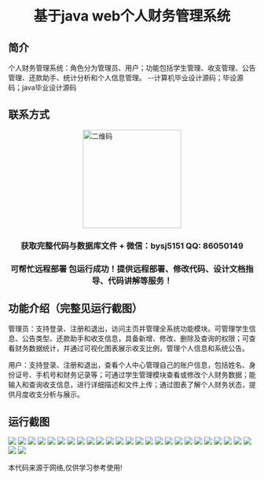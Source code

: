 <p><h1 align="center">基于java web个人财务管理系统</h1></p>

## 简介
个人财务管理系统：角色分为管理员、用户；功能包括学生管理、收支管理、公告管理、还款助手、统计分析和个人信息管理。    --计算机毕业设计源码；毕设源码；java毕业设计源码


## 联系方式
<img src="https://bs-1329754181.cos.ap-shanghai.myqcloud.com/wx.jpg" alt="二维码" style="display: block; margin: 0 auto;" width="200px">
<p><h3 align="center">获取完整代码与数据库文件 + 微信：bysj5151 QQ: 86050149</h3></p>
<p><h3 align="center">可帮忙远程部署 包运行成功！提供远程部署、修改代码、设计文档指导、代码讲解等服务！</h3></p>

## 功能介绍（完整见运行截图）
管理员：支持登录、注册和退出，访问主页并管理全系统功能模块。可管理学生信息、公告类型、还款助手和收支信息，具备新增、修改、删除及查询的权限；可查看财务数据统计，并通过可视化图表展示收支比例，管理个人信息和系统公告。

用户：支持登录、注册和退出，查看个人中心管理自己的账户信息，包括姓名、身份证号、手机号和财务记录等；可通过学生管理模块查看或修改个人财务数据；能输入和查询收支信息，进行详细描述和文件上传；通过图表了解个人财务状态，提供月度收支分析与展示。


## 运行截图
![](https://bs-1329754181.cos.ap-shanghai.myqcloud.com/ssm/JavaWebPersonalFinanceManagementSystem/img/001.jpg)
![](https://bs-1329754181.cos.ap-shanghai.myqcloud.com/ssm/JavaWebPersonalFinanceManagementSystem/img/002.jpg)
![](https://bs-1329754181.cos.ap-shanghai.myqcloud.com/ssm/JavaWebPersonalFinanceManagementSystem/img/003.jpg)
![](https://bs-1329754181.cos.ap-shanghai.myqcloud.com/ssm/JavaWebPersonalFinanceManagementSystem/img/004.jpg)
![](https://bs-1329754181.cos.ap-shanghai.myqcloud.com/ssm/JavaWebPersonalFinanceManagementSystem/img/005.jpg)
![](https://bs-1329754181.cos.ap-shanghai.myqcloud.com/ssm/JavaWebPersonalFinanceManagementSystem/img/006.jpg)
![](https://bs-1329754181.cos.ap-shanghai.myqcloud.com/ssm/JavaWebPersonalFinanceManagementSystem/img/007.jpg)
![](https://bs-1329754181.cos.ap-shanghai.myqcloud.com/ssm/JavaWebPersonalFinanceManagementSystem/img/008.jpg)
![](https://bs-1329754181.cos.ap-shanghai.myqcloud.com/ssm/JavaWebPersonalFinanceManagementSystem/img/009.jpg)
![](https://bs-1329754181.cos.ap-shanghai.myqcloud.com/ssm/JavaWebPersonalFinanceManagementSystem/img/010.jpg)
![](https://bs-1329754181.cos.ap-shanghai.myqcloud.com/ssm/JavaWebPersonalFinanceManagementSystem/img/011.jpg)
![](https://bs-1329754181.cos.ap-shanghai.myqcloud.com/ssm/JavaWebPersonalFinanceManagementSystem/img/012.jpg)
![](https://bs-1329754181.cos.ap-shanghai.myqcloud.com/ssm/JavaWebPersonalFinanceManagementSystem/img/013.jpg)
![](https://bs-1329754181.cos.ap-shanghai.myqcloud.com/ssm/JavaWebPersonalFinanceManagementSystem/img/014.jpg)
![](https://bs-1329754181.cos.ap-shanghai.myqcloud.com/ssm/JavaWebPersonalFinanceManagementSystem/img/015.jpg)
![](https://bs-1329754181.cos.ap-shanghai.myqcloud.com/ssm/JavaWebPersonalFinanceManagementSystem/img/016.jpg)
![](https://bs-1329754181.cos.ap-shanghai.myqcloud.com/ssm/JavaWebPersonalFinanceManagementSystem/img/017.jpg)
![](https://bs-1329754181.cos.ap-shanghai.myqcloud.com/ssm/JavaWebPersonalFinanceManagementSystem/img/018.jpg)
![](https://bs-1329754181.cos.ap-shanghai.myqcloud.com/ssm/JavaWebPersonalFinanceManagementSystem/img/019.jpg)
![](https://bs-1329754181.cos.ap-shanghai.myqcloud.com/ssm/JavaWebPersonalFinanceManagementSystem/img/020.jpg)
![](https://bs-1329754181.cos.ap-shanghai.myqcloud.com/ssm/JavaWebPersonalFinanceManagementSystem/img/021.jpg)
![](https://bs-1329754181.cos.ap-shanghai.myqcloud.com/ssm/JavaWebPersonalFinanceManagementSystem/img/022.jpg)
![](https://bs-1329754181.cos.ap-shanghai.myqcloud.com/ssm/JavaWebPersonalFinanceManagementSystem/img/023.jpg)
![](https://bs-1329754181.cos.ap-shanghai.myqcloud.com/ssm/JavaWebPersonalFinanceManagementSystem/img/024.jpg)
![](https://bs-1329754181.cos.ap-shanghai.myqcloud.com/ssm/JavaWebPersonalFinanceManagementSystem/img/025.jpg)
![](https://bs-1329754181.cos.ap-shanghai.myqcloud.com/ssm/JavaWebPersonalFinanceManagementSystem/img/026.jpg)
![](https://bs-1329754181.cos.ap-shanghai.myqcloud.com/ssm/JavaWebPersonalFinanceManagementSystem/img/027.jpg)

<p>本代码来源于网络,仅供学习参考使用!</p>
